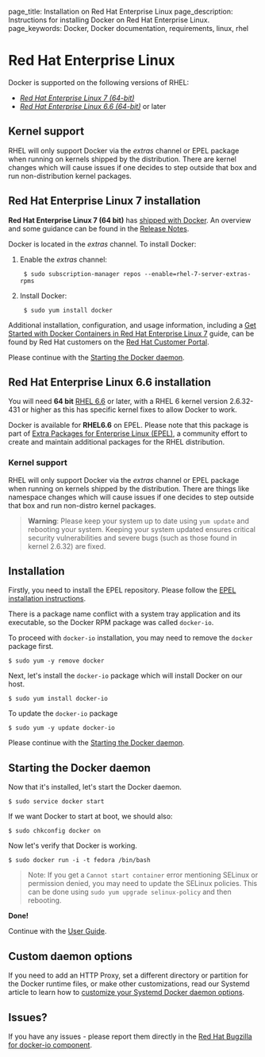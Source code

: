page_title: Installation on Red Hat Enterprise Linux
page_description: Instructions for installing Docker on Red Hat Enterprise Linux.
page_keywords: Docker, Docker documentation, requirements, linux, rhel

# Red Hat Enterprise Linux

Docker is supported on the following versions of RHEL:

- [*Red Hat Enterprise Linux 7 (64-bit)*](#red-hat-enterprise-linux-7-installation)
- [*Red Hat Enterprise Linux 6.6 (64-bit)*](#red-hat-enterprise-linux-66-installation) or later

## Kernel support

RHEL will only support Docker via the *extras* channel or EPEL package when
running on kernels shipped by the distribution. There are kernel changes which
will cause issues if one decides to step outside that box and run
non-distribution kernel packages.

## Red Hat Enterprise Linux 7 installation

**Red Hat Enterprise Linux 7 (64 bit)** has [shipped with
Docker](https://access.redhat.com/site/products/red-hat-enterprise-linux/docker-and-containers).
An overview and some guidance can be found in the [Release
Notes](https://access.redhat.com/site/documentation/en-US/Red_Hat_Enterprise_Linux/7/html/7.0_Release_Notes/chap-Red_Hat_Enterprise_Linux-7.0_Release_Notes-Linux_Containers_with_Docker_Format.html).

Docker is located in the *extras* channel. To install Docker:

1. Enable the *extras* channel:

        $ sudo subscription-manager repos --enable=rhel-7-server-extras-rpms

2. Install Docker:

        $ sudo yum install docker 

Additional installation, configuration, and usage information,
including a [Get Started with Docker Containers in Red Hat
Enterprise Linux 7](https://access.redhat.com/site/articles/881893)
guide, can be found by Red Hat customers on the [Red Hat Customer
Portal](https://access.redhat.com/).

Please continue with the [Starting the Docker daemon](#starting-the-docker-daemon).

## Red Hat Enterprise Linux 6.6 installation

You will need **64 bit** [RHEL
6.6](https://access.redhat.com/site/articles/3078#RHEL6) or later, with
a RHEL 6 kernel version 2.6.32-431 or higher as this has specific kernel
fixes to allow Docker to work.

Docker is available for **RHEL6.6** on EPEL. Please note that
this package is part of [Extra Packages for Enterprise Linux
(EPEL)](https://fedoraproject.org/wiki/EPEL), a community effort to
create and maintain additional packages for the RHEL distribution.

### Kernel support

RHEL will only support Docker via the *extras* channel or EPEL package when
running on kernels shipped by the distribution. There are things like namespace
changes which will cause issues if one decides to step outside that box and run
non-distro kernel packages.

> **Warning**:
> Please keep your system up to date using `yum update` and rebooting
> your system. Keeping your system updated ensures critical security
>  vulnerabilities and severe bugs (such as those found in kernel 2.6.32)
> are fixed.

## Installation

Firstly, you need to install the EPEL repository. Please follow the
[EPEL installation
instructions](https://fedoraproject.org/wiki/EPEL#How_can_I_use_these_extra_packages.3F).

There is a package name conflict with a system tray application
and its executable, so the Docker RPM package was called `docker-io`.

To proceed with `docker-io` installation, you may need to remove the
`docker` package first.

    $ sudo yum -y remove docker

Next, let's install the `docker-io` package which will install Docker on our host.

    $ sudo yum install docker-io

To update the `docker-io` package

    $ sudo yum -y update docker-io

Please continue with the [Starting the Docker daemon](#starting-the-docker-daemon).

## Starting the Docker daemon

Now that it's installed, let's start the Docker daemon.

    $ sudo service docker start

If we want Docker to start at boot, we should also:

    $ sudo chkconfig docker on

Now let's verify that Docker is working.

    $ sudo docker run -i -t fedora /bin/bash

> Note: If you get a `Cannot start container` error mentioning SELinux
> or permission denied, you may need to update the SELinux policies.
> This can be done using `sudo yum upgrade selinux-policy` and then rebooting.

**Done!**

Continue with the [User Guide](/userguide/).

## Custom daemon options

If you need to add an HTTP Proxy, set a different directory or partition for the
Docker runtime files, or make other customizations, read our Systemd article to
learn how to [customize your Systemd Docker daemon options](/articles/systemd/).


## Issues?

If you have any issues - please report them directly in the
[Red Hat Bugzilla for docker-io component](
https://bugzilla.redhat.com/enter_bug.cgi?product=Fedora%20EPEL&component=docker-io).
